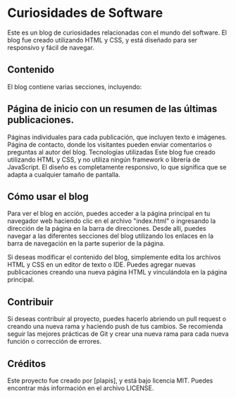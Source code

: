 <h1>Curiosidades de Software</h1>
Este es un blog de curiosidades relacionadas con el mundo del software. El blog fue creado utilizando HTML y CSS, y está diseñado para ser responsivo y fácil de navegar.

<h2>Contenido</h2>
El blog contiene varias secciones, incluyendo:

<h2>Página de inicio con un resumen de las últimas publicaciones.</h2>
Páginas individuales para cada publicación, que incluyen texto e imágenes.
Página de contacto, donde los visitantes pueden enviar comentarios o preguntas al autor del blog.
Tecnologías utilizadas
Este blog fue creado utilizando HTML y CSS, y no utiliza ningún framework o librería de JavaScript. El diseño es completamente responsivo, lo que significa que se adapta a cualquier tamaño de pantalla.

<h2>Cómo usar el blog</h2>
Para ver el blog en acción, puedes acceder a la página principal en tu navegador web haciendo clic en el archivo "index.html" o ingresando la dirección de la página en la barra de direcciones. Desde allí, puedes navegar a las diferentes secciones del blog utilizando los enlaces en la barra de navegación en la parte superior de la página.

Si deseas modificar el contenido del blog, simplemente edita los archivos HTML y CSS en un editor de texto o IDE. Puedes agregar nuevas publicaciones creando una nueva página HTML y vinculándola en la página principal.

<h2>Contribuir</h2>
Si deseas contribuir al proyecto, puedes hacerlo abriendo un pull request o creando una nueva rama y haciendo push de tus cambios. Se recomienda seguir las mejores prácticas de Git y crear una nueva rama para cada nueva función o corrección de errores.

<h2>Créditos</h2>
Este proyecto fue creado por [plapis], y está bajo licencia MIT. Puedes encontrar más información en el archivo LICENSE.